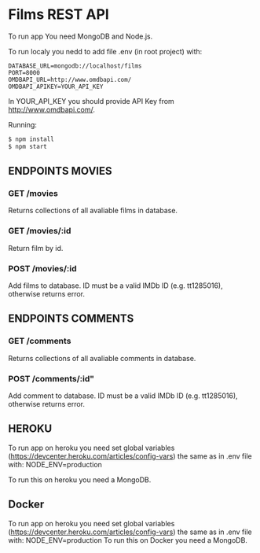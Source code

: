 # Films REST API

To run app You need MongoDB and Node.js.

To run localy you nedd to add file .env (in root project) with:

```
DATABASE_URL=mongodb://localhost/films
PORT=8000
OMDBAPI_URL=http://www.omdbapi.com/
OMDBAPI_APIKEY=YOUR_API_KEY
```

In YOUR_API_KEY you should provide API Key from http://www.omdbapi.com/.

Running:

```bash
$ npm install
$ npm start
```

## ENDPOINTS MOVIES

### GET /movies
Returns collections of all avaliable films in database.

### GET /movies/:id
Return film by id.

### POST /movies/:id
Add films to database. ID must be a valid IMDb ID (e.g. tt1285016), otherwise returns error.


## ENDPOINTS COMMENTS

### GET /comments
Returns collections of all avaliable comments in database.

### POST /comments/:id"
Add comment to database. ID must be a valid IMDb ID (e.g. tt1285016), otherwise returns error.


## HEROKU

To run app on heroku you need set global variables (https://devcenter.heroku.com/articles/config-vars) the same as in .env file with:
NODE_ENV=production

To run this on heroku you need a MongoDB.

## Docker

To run app on heroku you need set global variables (https://devcenter.heroku.com/articles/config-vars) the same as in .env file with:
NODE_ENV=production
To run this on Docker you need a MongoDB.
